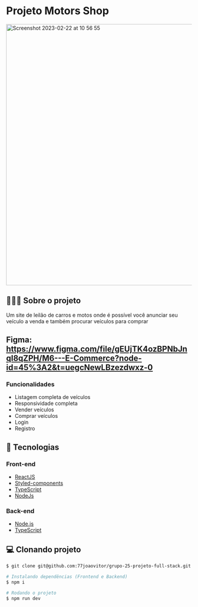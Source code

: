 # Projeto Motors Shop
<img width="707" alt="Screenshot 2023-02-22 at 10 56 55" src="https://user-images.githubusercontent.com/99376449/220641312-4acf2ae0-73ad-4a01-ad1e-7d734eba75e6.png">

## 👨🏻‍💻 Sobre o projeto

Um site de leilão de carros e motos onde é possível você anunciar seu veículo a venda e também procurar veículos para comprar

## Figma: https://www.figma.com/file/gEUjTK4ozBPNbJnqI8qZPH/M6---E-Commerce?node-id=45%3A2&t=uegcNewLBzezdwxz-0

### Funcionalidades

- Listagem completa de veículos
- Responsividade completa
- Vender veículos
- Comprar veículos
- Login
- Registro

## 🚀 Tecnologias

### Front-end

- [ReactJS](https://reactjs.org/)
- [Styled-components](https://styled-components.com/)
- [TypeScript](https://www.typescriptlang.org/)
- [NodeJs](https://nodejs.org/en/)

### Back-end

- [Node.js](https://nodejs.org/en/)
- [TypeScript](https://www.typescriptlang.org/)

## 💻 Clonando projeto

```bash
$ git clone git@github.com:77joaovitor/grupo-25-projeto-full-stack.git
```

```bash
# Instalando dependências (Frontend e Backend)
$ npm i

# Rodando o projeto
$ npm run dev

```

